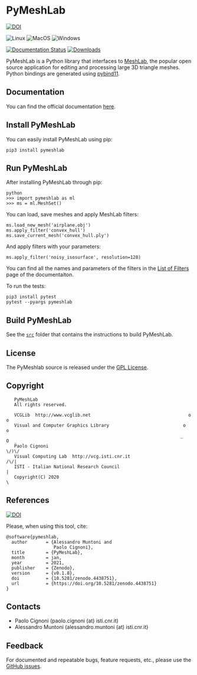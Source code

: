 # PyMeshLab

[![DOI](https://zenodo.org/badge/DOI/10.5281/zenodo.4438751.svg)](https://doi.org/10.5281/zenodo.4438751)

![Linux](https://github.com/cnr-isti-vclab/PyMeshLab/workflows/Linux/badge.svg)
![MacOS](https://github.com/cnr-isti-vclab/PyMeshLab/workflows/MacOS/badge.svg)
![Windows](https://github.com/cnr-isti-vclab/PyMeshLab/workflows/Windows/badge.svg)

[![Documentation Status](https://readthedocs.org/projects/pymeshlab/badge/?version=latest)](https://pymeshlab.readthedocs.io/en/latest/?badge=latest)
[![Downloads](https://pepy.tech/badge/pymeshlab)](https://pepy.tech/project/pymeshlab)

PyMeshLab is a Python library that interfaces to [MeshLab](https://github.com/cnr-isti-vclab/meshlab), the popular open source application for editing and processing large 3D triangle meshes. Python bindings are generated using [pybind11](https://github.com/pybind/pybind11).

## Documentation

You can find the official documentation [here](https://pymeshlab.readthedocs.io/).

## Install PyMeshLab

You can easily install PyMeshLab using pip:
```
pip3 install pymeshlab
```

## Run PyMeshLab

After installing PyMeshLab through pip:
```
python
>>> import pymeshlab as ml
>>> ms = ml.MeshSet()
```
You can load, save meshes and apply MeshLab filters:
```
ms.load_new_mesh('airplane.obj')
ms.apply_filter('convex_hull')
ms.save_current_mesh('convex_hull.ply')
```

And apply filters with your parameters:
```
ms.apply_filter('noisy_isosurface', resolution=128)
```

You can find all the names and parameters of the filters in the [List of Filters](https://pymeshlab.readthedocs.io/en/latest/filter_list.html) page of the documentaiton.

To run the tests:
```
pip3 install pytest
pytest --pyargs pymeshlab
```

## Build PyMeshLab

See the [`src`](src/README.md) folder that contains the instructions to build PyMeshLab.

## License

 The PyMeshlab source is released under the [GPL License](LICENSE).

## Copyright

```
   PyMeshLab
   All rights reserved.

   VCGLib  http://www.vcglib.net                                     o o
   Visual and Computer Graphics Library                            o     o
                                                                  _   O  _
   Paolo Cignoni                                                    \/)\/
   Visual Computing Lab  http://vcg.isti.cnr.it                    /\/|
   ISTI - Italian National Research Council                           |
   Copyright(C) 2020                                                  \
```
## References
[![DOI](https://zenodo.org/badge/DOI/10.5281/zenodo.4438751.svg)](https://doi.org/10.5281/zenodo.4438751)

Please, when using this tool, cite:
```
@software{pymeshlab,
  author       = {Alessandro Muntoni and
                  Paolo Cignoni},
  title        = {PyMeshLab},
  month        = jan,
  year         = 2021,
  publisher    = {Zenodo},
  version      = {v0.1.8},
  doi          = {10.5281/zenodo.4438751},
  url          = {https://doi.org/10.5281/zenodo.4438751}
}
```

## Contacts

 - Paolo Cignoni (paolo.cignoni (at) isti.cnr.it)
 - Alessandro Muntoni (alessandro.muntoni (at) isti.cnr.it)

## Feedback

For documented and repeatable bugs, feature requests, etc., please use the [GitHub issues](https://github.com/cnr-isti-vclab/PyMeshLab/issues).
